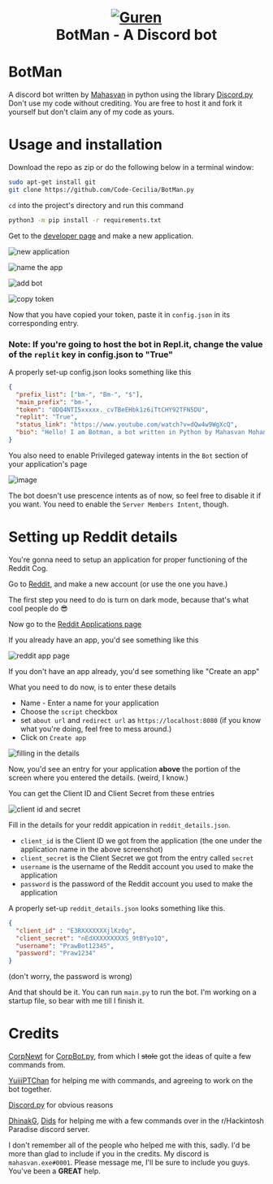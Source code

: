 <h1 align="center">
  <br>
  <a href=""><img src="https://cdn.discordapp.com/attachments/861485353520726016/863401815516905512/discord_pfp_transparent.png" alt="Guren"></a>
  <br>
  BotMan - A Discord bot
  <br>
</h1>

# BotMan

A discord bot written by [Mahasvan](https://github.com/Mahas1) in python using the library [Discord.py](https://discordpy.readthedocs.io/en/latest/index.html#)
Don't use my code without crediting. You are free to host it and fork it yourself but don't claim any of my code as yours.

# Usage and installation

Download the repo as zip or do the following below in a terminal window:

```bash
sudo apt-get install git
git clone https://github.com/Code-Cecilia/BotMan.py
``` 
`cd` into the project's directory and run this command
```bash
python3 -m pip install -r requirements.txt
```
Get to the [developer page](https://discord.com/developers/applications) and make a new application.

![new application](./images/new_application.png)

![name the app](./images/name_app.png)

![add bot](./images/add_bot.png)

![copy token](./images/copy_token.png)

 Now that you have copied your token, paste it in `config.json` in its corresponding entry.

 ### Note: If you're going to host the bot in Repl.it, change the value of the `replit` key in config.json to "True"

A properly set-up config.json looks something like this

```json
{
  "prefix_list": ["bm-", "Bm-", "$"],
  "main_prefix": "bm-",
  "token": "ODQ4NTI5xxxxx._cvTBeEHbk1z6iTtCHY92TFN5DU",
  "replit": "True",
  "status_link": "https://www.youtube.com/watch?v=dQw4w9WgXcQ",
  "bio": "Hello! I am Botman, a bot written in Python by Mahasvan Mohan (github: Mahas1)."
}
```

You also need to enable Privileged gateway intents in the `Bot` section of your application's page

![image](https://user-images.githubusercontent.com/82939599/125238018-3eec9b00-e304-11eb-9fd8-efcac130d250.png)

The bot doesn't use prescence intents as of now, so feel free to disable it if you want. You need to enable the `Server Members Intent`, though.

# Setting up Reddit details

You're gonna need to setup an application for proper functioning of the Reddit Cog.

Go to [Reddit](https://www.reddit.com), and make a new account (or use the one you have.)

The first step you need to do is turn on dark mode, because that's what cool people do 😎

Now go to the [Reddit Applications page](https://www.reddit.com/prefs/apps/) 

If you already have an app, you'd see something like this

![reddit app page](./images/make_reddit_app.png)

If you don't have an app already, you'd see something like "Create an app"

What you need to do now, is to enter these details

 - Name - Enter a name for your application
 - Choose the `script` checkbox
 - set `about url` and `redirect url` as `https://localhost:8080` (if you know what you're doing, feel free to mess around.)
 - Click on `Create app`

![filling in the details](./images/filling_reddit_app_details.png)

Now, you'd see an entry for your application **above** the portion of the screen where you entered the details. (weird, I know.)

You can get the Client ID and Client Secret from these entries

![client id and secret](./images/getting_id_secret.png)

Fill in the details for your reddit appication in `reddit_details.json`.
 - `client_id` is the Client ID we got from the application (the one under the application name in the above screenshot)
 - `client_secret` is the Client Secret we got from the entry called `secret`
 - `username` is the username of the Reddit account you used to make the application
 - `password` is the password of the Reddit account you used to make the application

A properly set-up `reddit_details.json` looks something like this.

```json
{
  "client_id" : "E3RXXXXXXXjlKzOg",
  "client_secret": "nEdXXXXXXXXXS_9tBYyo1Q",
  "username": "PrawBot12345",
  "password": "Praw1234"
}
```
(don't worry, the password is wrong)

And that should be it.
You can run `main.py` to run the bot. I'm working on a startup file, so bear with me till I finish it.

# Credits

[CorpNewt](https://github.com/corpnewt) for [CorpBot.py](https://github.com/corpnewt/CorpBot.py), from which I ~~stole~~ got the ideas of quite a few commands from.

[YuiiiPTChan](https://github.com/YuiiiPTChan0) for helping me with commands, and agreeing to work on the bot together.

[Discord.py](https://github.com/Rapptz/discord.py) for obvious reasons

[DhinakG](https://github.com/dhinakg), [Dids](https://github.com/Dids) for helping me with a few commands over in the r/Hackintosh Paradise discord server. 

I don't remember all of the people who helped me with this, sadly. I'd be more than glad to include if you in the credits. My discord is `mahasvan.exe#0001`. Please message me, I'll be sure to include you guys. You've been a **GREAT** help.


